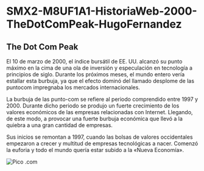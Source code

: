 # SMX2-M8UF1A1-HistoriaWeb-2000-TheDotComPeak-HugoFernandez
## **The Dot Com Peak**

El 10 de marzo de 2000, el índice bursátil de EE. UU. alcanzó su punto máximo en la cima de una ola de inversión y especulación en tecnología a principios de siglo. Durante los próximos meses, el mundo entero vería estallar esta burbuja, ya que el efecto dominó del llamado desplome de las puntocom impregnaba los mercados internacionales.       


La burbuja de las punto-com se refiere al periodo comprendido entre 1997 y 2000. Durante dicho periodo se produjo un fuerte crecimiento de los valores económicos de las empresas relacionadas con Internet.  Llegando, de este modo, a provocar una fuerte burbuja económica que llevó a la quiebra a una gran cantidad de empresas.

Sus inicios se remontan a 1997, cuando las bolsas de valores occidentales empezaron a crecer y multitud de empresas tecnológicas a nacer. Comenzó la euforia y todo el mundo quería estar subido a la «Nueva Economía».


![Pico .com](https://fronterasblog.files.wordpress.com/2011/12/bubble_nasdaq.png
 "Pico .com")
